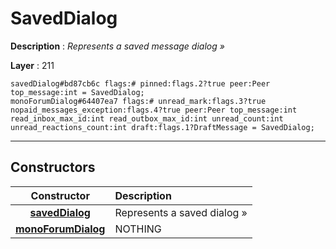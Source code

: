 # SavedDialog

**Description** : *Represents a saved message dialog »*

**Layer** : 211

```tl
savedDialog#bd87cb6c flags:# pinned:flags.2?true peer:Peer top_message:int = SavedDialog;
monoForumDialog#64407ea7 flags:# unread_mark:flags.3?true nopaid_messages_exception:flags.4?true peer:Peer top_message:int read_inbox_max_id:int read_outbox_max_id:int unread_count:int unread_reactions_count:int draft:flags.1?DraftMessage = SavedDialog;
```

---

## Constructors

| Constructor | Description |
| :---: | :--- |
| [**savedDialog**](constructor/savedDialog) | Represents a saved dialog » |
| [**monoForumDialog**](constructor/monoForumDialog) | NOTHING |